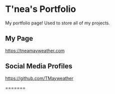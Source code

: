 # T'nea's Portfolio

My portfolio page! Used to store all of my projects.

## My Page
https://tneamayweather.com




## Social Media Profiles
https://github.com/TMayweather


=======


